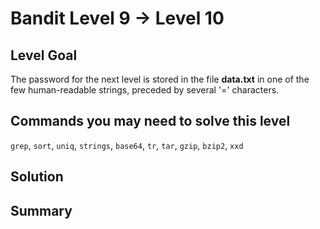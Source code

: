 # Bandit Level 9 → Level 10
## Level Goal
The password for the next level is stored in the file **data.txt** in one of the few human-readable strings, preceded by several '=' characters.

## Commands you may need to solve this level
`grep`, `sort`, `uniq`, `strings`, `base64`, `tr`, `tar`, `gzip`, `bzip2`, `xxd`

## Solution

## Summary
